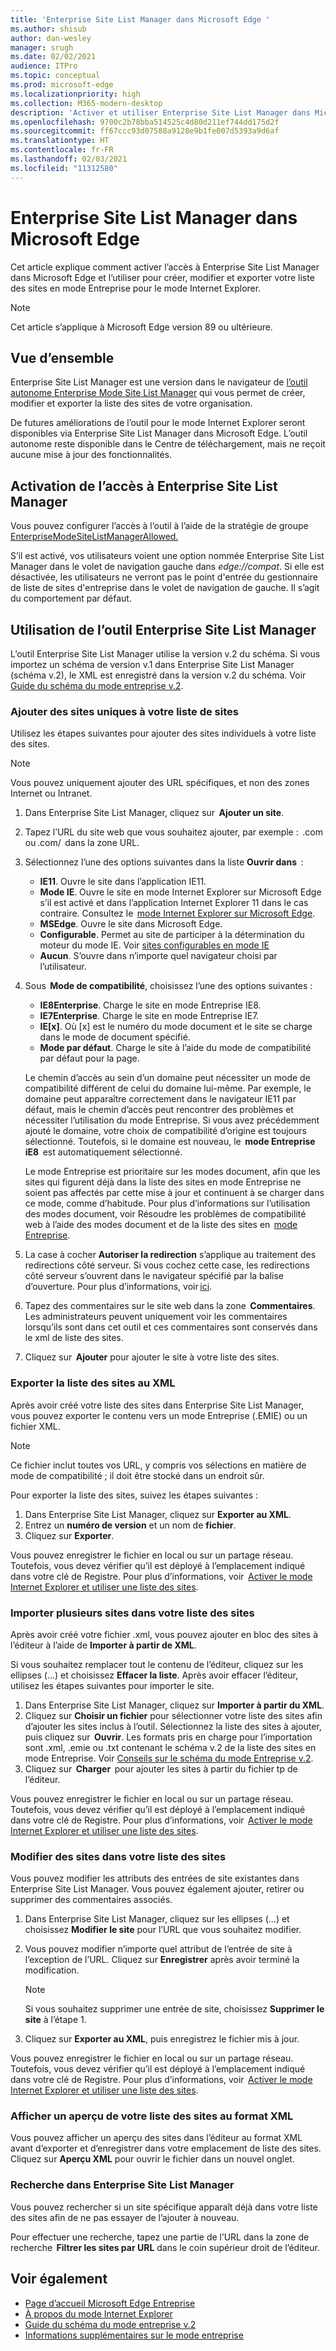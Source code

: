 ```yaml
---
title: 'Enterprise Site List Manager dans Microsoft Edge '
ms.author: shisub
author: dan-wesley
manager: srugh
ms.date: 02/02/2021
audience: ITPro
ms.topic: conceptual
ms.prod: microsoft-edge
ms.localizationpriority: high
ms.collection: M365-modern-desktop
description: 'Activer et utiliser Enterprise Site List Manager dans Microsoft Edge '
ms.openlocfilehash: 9700c2b78bba514525c4d80d211ef744dd175d2f
ms.sourcegitcommit: ff67ccc93d07588a9128e9b1fe007d5393a9d6af
ms.translationtype: HT
ms.contentlocale: fr-FR
ms.lasthandoff: 02/03/2021
ms.locfileid: "11312580"
---
```

# Enterprise Site List Manager dans Microsoft Edge

Cet article explique comment activer l’accès à Enterprise Site List Manager dans Microsoft Edge et l’utiliser pour créer, modifier et exporter votre liste des sites en mode Entreprise pour le mode Internet Explorer.

> [!NOTE]
> Cet article s’applique à Microsoft Edge version 89 ou ultérieure. 

##  <a name="overview"></a>Vue d’ensemble

Enterprise Site List Manager est une version dans le navigateur de [l’outil autonome Enterprise Mode Site List Manager](https://www.microsoft.com/download/details.aspx?id=49974) qui vous permet de créer, modifier et exporter la liste des sites de votre organisation.

De futures améliorations de l’outil pour le mode Internet Explorer seront disponibles via Enterprise Site List Manager dans Microsoft Edge. L’outil autonome reste disponible dans le Centre de téléchargement, mais ne reçoit aucune mise à jour des fonctionnalités.

##  <a name="enabling-access-to-enterprise-site-list-manager"></a>Activation de l’accès à Enterprise Site List Manager

Vous pouvez configurer l’accès à l’outil à l’aide de la stratégie de groupe [EnterpriseModeSiteListManagerAllowed.](https://docs.microsoft.com/DeployEdge/microsoft-edge-policies#enterprisemodesitelistmanagerallowed)

S’il est activé, vos utilisateurs voient une option nommée Enterprise Site List Manager dans le volet de navigation gauche dans *edge://compat*. Si elle est désactivée, les utilisateurs ne verront pas le point d'entrée du gestionnaire de liste de sites d'entreprise dans le volet de navigation de gauche. Il s’agit du comportement par défaut.

##  <a name="using-the-enterprise-site-list-manager"></a>Utilisation de l’outil Enterprise Site List Manager

L’outil Enterprise Site List Manager utilise la version v.2 du schéma. Si vous importez un schéma de version v.1 dans Enterprise Site List Manager (schéma v.2), le XML est enregistré dans la version v.2 du schéma. Voir [Guide du schéma du mode entreprise v.2](https://docs.microsoft.com/internet-explorer/ie11-deploy-guide/enterprise-mode-schema-version-2-guidance).

###  <a name="add-single-sites-to-your-site-list"></a>Ajouter des sites uniques à votre liste de sites  

Utilisez les étapes suivantes pour ajouter des sites individuels à votre liste des sites.

> [!NOTE]
> Vous pouvez uniquement ajouter des URL spécifiques, et non des zones Internet ou Intranet.

1. Dans Enterprise Site List Manager, cliquez sur  **Ajouter un site**.
2. Tapez l’URL du site web que vous souhaitez ajouter, par exemple :  <domain>.com ou <domain>.com/<path>  dans la zone URL.
3. Sélectionnez l’une des options suivantes dans la liste **Ouvrir dans**  :

   - **IE11**. Ouvre le site dans l’application IE11.
   - **Mode IE**. Ouvre le site en mode Internet Explorer sur Microsoft Edge s’il est activé et dans l’application Internet Explorer 11 dans le cas contraire. Consultez le  [mode Internet Explorer sur Microsoft Edge](https://docs.microsoft.com/deployedge/edge-ie-mode).
   - **MSEdge**. Ouvre le site dans Microsoft Edge.
   - **Configurable**. Permet au site de participer à la détermination du moteur du mode IE. Voir [sites configurables en mode IE](https://docs.microsoft.com/deployedge/edge-learnmore-configurable-sites-ie-mode)
   - **Aucun**. S’ouvre dans n’importe quel navigateur choisi par l’utilisateur.  

4. Sous  **Mode de compatibilité**, choisissez l’une des options suivantes :

   - **IE8Enterprise**. Charge le site en mode Entreprise IE8.
   - **IE7Enterprise**. Charge le site en mode Entreprise IE7.
   - **IE[x]**. Où [x] est le numéro du mode document et le site se charge dans le mode de document spécifié.
   - **Mode par défaut**. Charge le site à l’aide du mode de compatibilité par défaut pour la page.

   Le chemin d’accès au sein d’un domaine peut nécessiter un mode de compatibilité différent de celui du domaine lui-même. Par exemple, le domaine peut apparaître correctement dans le navigateur IE11 par défaut, mais le chemin d’accès peut rencontrer des problèmes et nécessiter l’utilisation du mode Entreprise. Si vous avez précédemment ajouté le domaine, votre choix de compatibilité d’origine est toujours sélectionné. Toutefois, si le domaine est nouveau, le  **mode Entreprise iE8**  est automatiquement sélectionné.

   Le mode Entreprise est prioritaire sur les modes document, afin que les sites qui figurent déjà dans la liste des sites en mode Entreprise ne soient pas affectés par cette mise à jour et continuent à se charger dans ce mode, comme d’habitude. Pour plus d’informations sur l’utilisation des modes document, voir Résoudre les problèmes de compatibilité web à l’aide des modes document et de la liste des sites en  [mode Entreprise](https://docs.microsoft.com/internet-explorer/ie11-deploy-guide/fix-compat-issues-with-doc-modes-and-enterprise-mode-site-list).

5. La case à cocher **Autoriser la redirection** s’applique au traitement des redirections côté serveur. Si vous cochez cette case, les redirections côté serveur s’ouvrent dans le navigateur spécifié par la balise d’ouverture. Pour plus d’informations, voir [ici](https://docs.microsoft.com/internet-explorer/ie11-deploy-guide/enterprise-mode-schema-version-2-guidance#updated-schema-attributes).
6. Tapez des commentaires sur le site web dans la zone  **Commentaires**. Les administrateurs peuvent uniquement voir les commentaires lorsqu’ils sont dans cet outil et ces commentaires sont conservés dans le xml de liste des sites.
7. Cliquez sur  **Ajouter** pour ajouter le site à votre liste des sites.

###  <a name="export-site-list-to-xml"></a>Exporter la liste des sites au XML

Après avoir créé votre liste des sites dans Enterprise Site List Manager, vous pouvez exporter le contenu vers un mode Entreprise (.EMIE) ou un fichier XML. 

> [!NOTE]
> Ce fichier inclut toutes vos URL, y compris vos sélections en matière de mode de compatibilité ; il doit être stocké dans un endroit sûr.

Pour exporter la liste des sites, suivez les étapes suivantes :

1. Dans Enterprise Site List Manager, cliquez sur **Exporter au XML**.
2. Entrez un **numéro de version** et un nom de **fichier**.
3. Cliquez sur **Exporter**.

Vous pouvez enregistrer le fichier en local ou sur un partage réseau. Toutefois, vous devez vérifier qu’il est déployé à l’emplacement indiqué dans votre clé de Registre. Pour plus d’informations, voir  [Activer le mode Internet Explorer et utiliser une liste des sites](https://docs.microsoft.com/deployedge/edge-ie-mode-policies).

###  <a name="import-multiple-sites-to-your-site-list"></a>Importer plusieurs sites dans votre liste des sites

Après avoir créé votre fichier .xml, vous pouvez ajouter en bloc des sites à l’éditeur à l’aide de **Importer à partir de XML**.

Si vous souhaitez remplacer tout le contenu de l’éditeur, cliquez sur les ellipses (...) et choisissez **Effacer la liste**. Après avoir effacer l’éditeur, utilisez les étapes suivantes pour importer le site.

1. Dans Enterprise Site List Manager, cliquez sur **Importer à partir du XML**. 
2. Cliquez sur **Choisir un fichier** pour sélectionner votre liste des sites afin d’ajouter les sites inclus à l’outil. Sélectionnez la liste des sites à ajouter, puis cliquez sur  **Ouvrir**. Les formats pris en charge pour l’importation sont .xml, .emie ou .txt contenant le schéma v.2 de la liste des sites en mode Entreprise. Voir [Conseils sur le schéma du mode Entreprise v.2](https://docs.microsoft.com/internet-explorer/ie11-deploy-guide/enterprise-mode-schema-version-2-guidance).
3. Cliquez sur  **Charger**  pour ajouter les sites à partir du fichier tp de l’éditeur.

Vous pouvez enregistrer le fichier en local ou sur un partage réseau. Toutefois, vous devez vérifier qu’il est déployé à l’emplacement indiqué dans votre clé de Registre. Pour plus d’informations, voir  [Activer le mode Internet Explorer et utiliser une liste des sites](https://docs.microsoft.com/deployedge/edge-ie-mode-policies).

###  <a name="edit-sites-in-your-site-list"></a>Modifier des sites dans votre liste des sites

 Vous pouvez modifier les attributs des entrées de site existantes dans Enterprise Site List Manager. Vous pouvez également ajouter, retirer ou supprimer des commentaires associés.

1. Dans Enterprise Site List Manager, cliquez sur les ellipses (...) et choisissez **Modifier le site** pour l’URL que vous souhaitez modifier.
2. Vous pouvez modifier n’importe quel attribut de l’entrée de site à l’exception de l’URL. Cliquez sur **Enregistrer** après avoir terminé la modification.

   > [!NOTE]
   > Si vous souhaitez supprimer une entrée de site, choisissez **Supprimer le site** à l’étape 1.

3. Cliquez sur **Exporter au XML**, puis enregistrez le fichier mis à jour.

Vous pouvez enregistrer le fichier en local ou sur un partage réseau. Toutefois, vous devez vérifier qu’il est déployé à l’emplacement indiqué dans votre clé de Registre. Pour plus d’informations, voir  [Activer le mode Internet Explorer et utiliser une liste des sites](https://docs.microsoft.com/deployedge/edge-ie-mode-policies).

###  <a name="preview-your-site-list-in-xml-format"></a>Afficher un aperçu de votre liste des sites au format XML

Vous pouvez afficher un aperçu des sites dans l’éditeur au format XML avant d’exporter et d’enregistrer dans votre emplacement de liste des sites. Cliquez sur **Aperçu XML** pour ouvrir le fichier dans un nouvel onglet.

###  <a name="search-in-the-enterprise-site-list-manager"></a>Recherche dans Enterprise Site List Manager

Vous pouvez rechercher si un site spécifique apparaît déjà dans votre liste des sites afin de ne pas essayer de l’ajouter à nouveau.

Pour effectuer une recherche, tapez une partie de l’URL dans la zone de recherche  **Filtrer les sites par URL** dans le coin supérieur droit de l’éditeur.

##  <a name="see-also"></a>Voir également

- [Page d’accueil Microsoft Edge Entreprise](https://aka.ms/EdgeEnterprise)
- [À propos du mode Internet Explorer](https://docs.microsoft.com/deployedge/edge-ie-mode)
- [Guide du schéma du mode entreprise v.2](https://docs.microsoft.com/internet-explorer/ie11-deploy-guide/enterprise-mode-schema-version-2-guidance)
- [Informations supplémentaires sur le mode entreprise](https://docs.microsoft.com/internet-explorer/ie11-deploy-guide/enterprise-mode-overview-for-ie11)
